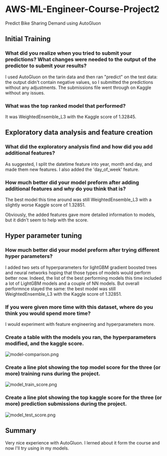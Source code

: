 # AWS-ML-Engineer-Course-Project2
Predict Bike Sharing Demand using AutoGluon

## Initial Training
### What did you realize when you tried to submit your predictions? What changes were needed to the output of the predictor to submit your results?
I used AutoGluon on the tarin data and then ran "predict" on the test data: the output didn't contain negative values, so I submitted the
predictions without any adjustments. The submissions file went through on Kaggle without any issues.

### What was the top ranked model that performed?
It was WeightedEnsemble_L3 with the Kaggle score of 1.32845.

## Exploratory data analysis and feature creation
### What did the exploratory analysis find and how did you add additional features?
As suggested, I split the datetime feature into year, month and day, and made them new features. I also added the 'day_of_week' feature.

### How much better did your model preform after adding additional features and why do you think that is?
The best model this time around was still WeightedEnsemble_L3 with a slightly worse Kaggle score of 1.32851.

Obviously, the added features gave more detailed information to models, but it didn't seem to help with the score.

## Hyper parameter tuning
### How much better did your model preform after trying different hyper parameters?
I added two sets of hyperparameters for lightGBM gradient boosted trees and neural networks hoping that those types of models would
perform better now. Indeed, the list of the best performing models this time included a lot of LightGBM models and a couple of NN
models. But overall performnce stayed the same: the best model was still WeightedEnsemble_L3 with the Kaggle score of 1.32851.

### If you were given more time with this dataset, where do you think you would spend more time?
I would experiment with feature engineering and hyperparameters more.

### Create a table with the models you ran, the hyperparameters modified, and the kaggle score.
![model-comparison.png](img/model-comparison.png)
          
### Create a line plot showing the top model score for the three (or more) training runs during the project.

![model_train_score.png](img/model_train_score.png)

### Create a line plot showing the top kaggle score for the three (or more) prediction submissions during the project.

![model_test_score.png](img/model_test_score.png)

## Summary
Very nice experience with AutoGluon. I lerned about it form the course and now I'll try using in my models.
